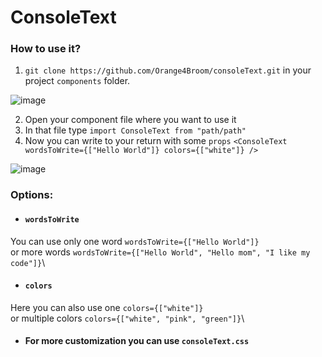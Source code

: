 # ConsoleText

### How to use it?

1. `git clone https://github.com/Orange4Broom/consoleText.git` in your project `components` folder.

![image](https://user-images.githubusercontent.com/106157524/225255674-3eceb36b-7ae1-4a25-8ebc-83050124bce3.png)

2. Open your component file where you want to use it
3. In that file type `import ConsoleText from "path/path"`
4. Now you can write to your return with some `props` `<ConsoleText wordsToWrite={["Hello World"]} colors={["white"]} />`

![image](https://user-images.githubusercontent.com/106157524/225254864-0c2fe5f5-c1c1-4d95-8c53-956b9be93db5.png)



### Options:
* #### `wordsToWrite`
You can use only one word `wordsToWrite={["Hello World"]}`\
or more words `wordsToWrite={["Hello World", "Hello mom", "I like my code"]}`\

* #### `colors`
Here you can also use one `colors={["white"]}`\
or multiple colors `colors={["white", "pink", "green"]}`\


* #### **For more customization you can use `consoleText.css`**

